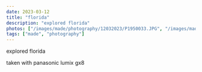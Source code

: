 ```yaml
---
date: 2023-03-12
title: "florida"
description: "explored florida"
photos: ["/images/made/photography/12032023/P1950033.JPG", "/images/made/photography/12032023/P1950034.JPG", "/images/made/photography/12032023/P1950036.JPG", "/images/made/photography/12032023/P1950037.JPG"]
tags: ["made", "photography"]
---
```

explored florida

taken with panasonic lumix gx8